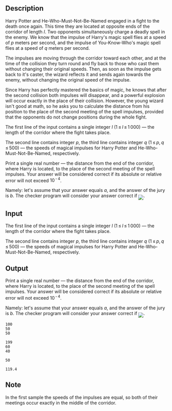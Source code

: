 ## Description

<div><p>Harry Potter and He-Who-Must-Not-Be-Named engaged in a fight to the death once again. This time they are located at opposite ends of the corridor of length <span class="tex-span"><i>l</i></span>. Two opponents simultaneously charge a deadly spell in the enemy. We know that the impulse of Harry's magic spell flies at a speed of <span class="tex-span"><i>p</i></span> meters per second, and the impulse of You-Know-Who's magic spell flies at a speed of <span class="tex-span"><i>q</i></span> meters per second.</p><p>The impulses are moving through the corridor toward each other, and at the time of the collision they turn round and fly back to those who cast them without changing their original speeds. Then, as soon as the impulse gets back to it's caster, the wizard reflects it and sends again towards the enemy, without changing the original speed of the impulse.</p><p>Since Harry has perfectly mastered the basics of magic, he knows that after the second collision both impulses will disappear, and a powerful explosion will occur exactly in the place of their collision. However, the young wizard isn't good at math, so he asks you to calculate the distance from his position to the place of the second meeting of the spell impulses, provided that the opponents do not change positions during the whole fight.</p></div><div class="input-specification"><p>The first line of the input contains a single integer <span class="tex-span"><i>l</i></span> (<span class="tex-span">1 ≤ <i>l</i> ≤ 1 000</span>)&nbsp;— the length of the corridor where the fight takes place.</p><p>The second line contains integer <span class="tex-span"><i>p</i></span>, the third line contains integer <span class="tex-span"><i>q</i></span> (<span class="tex-span">1 ≤ <i>p</i>, <i>q</i> ≤ 500</span>)&nbsp;— the speeds of magical impulses for Harry Potter and He-Who-Must-Not-Be-Named, respectively.</p></div><div class="output-specification"><p>Print a single real number&nbsp;— the distance from the end of the corridor, where Harry is located, to the place of the second meeting of the spell impulses. Your answer will be considered correct if its absolute or relative error will not exceed <span class="tex-span">10<sup class="upper-index"> - 4</sup></span>. </p><p>Namely: let's assume that your answer equals <span class="tex-span"><i>a</i></span>, and the answer of the jury is <span class="tex-span"><i>b</i></span>. The checker program will consider your answer correct if <img align="middle" class="tex-formula" src="file://Zpq4Tl0e.png" style="max-width: 100.0%;max-height: 100.0%;">.</p></div>

## Input

<p>The first line of the input contains a single integer <span class="tex-span"><i>l</i></span> (<span class="tex-span">1 ≤ <i>l</i> ≤ 1 000</span>)&nbsp;— the length of the corridor where the fight takes place.</p><p>The second line contains integer <span class="tex-span"><i>p</i></span>, the third line contains integer <span class="tex-span"><i>q</i></span> (<span class="tex-span">1 ≤ <i>p</i>, <i>q</i> ≤ 500</span>)&nbsp;— the speeds of magical impulses for Harry Potter and He-Who-Must-Not-Be-Named, respectively.</p>

## Output

<p>Print a single real number&nbsp;— the distance from the end of the corridor, where Harry is located, to the place of the second meeting of the spell impulses. Your answer will be considered correct if its absolute or relative error will not exceed <span class="tex-span">10<sup class="upper-index"> - 4</sup></span>. </p><p>Namely: let's assume that your answer equals <span class="tex-span"><i>a</i></span>, and the answer of the jury is <span class="tex-span"><i>b</i></span>. The checker program will consider your answer correct if <img align="middle" class="tex-formula" src="file://Zpq4Tl0e.png" style="max-width: 100.0%;max-height: 100.0%;">.</p>





```input1
100
50
50

```




```input2
199
60
40

```




```output1
50

```




```output2
119.4

```



## Note

<p>In the first sample the speeds of the impulses are equal, so both of their meetings occur exactly in the middle of the corridor.</p>
